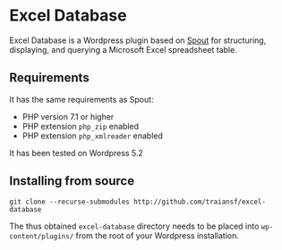 Excel Database
==============

Excel Database is a Wordpress plugin based on
[Spout](https://github.com/box/spout) for structuring, displaying, and
querying a Microsoft Excel spreadsheet table.

Requirements
------------

It has the same requirements as Spout:
* PHP version 7.1 or higher
* PHP extension `php_zip` enabled
* PHP extension `php_xmlreader` enabled 

It has been tested on Wordpress 5.2

Installing from source
----------------------

```
git clone --recurse-submodules http://github.com/traiansf/excel-database
```

The thus obtained `excel-database` directory needs to be placed into
`wp-content/plugins/` from the root of your Wordpress installation.
